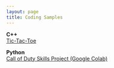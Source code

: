 ```yaml
---
layout: page
title: Coding Samples
---
```

**C++**    
[Tic-Tac-Toe](https://github.com/shivanikharva/C-Plus-Plus-Code/blob/main/tictactoe)

**Python**    
[Call of Duty Skills Project (Google Colab)](https://colab.research.google.com/drive/1Wc2q_D-s0L3Xm7TEeR0IRsGRWsvcnyK3?usp=sharing)
